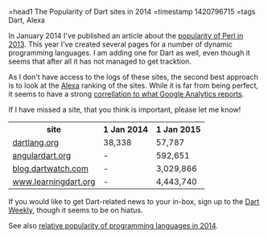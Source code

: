 =head1 The Popularity of Dart sites in 2014
=timestamp 1420796715
=tags Dart, Alexa



In January 2014 I've published an article about the <a href="/the-popularity-of-perl-in-2013.html">popularity of Perl in 2013</a>.
This year I've created several pages for a number of dynamic programming languages. I am adding one for Dart as well, even though it
seems that after all it has not managed to get tracktion.



As I don't have access to the logs of these sites, the second best approach is to look at the <a href="http://www.alexa.com/">Alexa</a> ranking of the sites.
While it is far from being perfect, it seems to have a strong <a href="/meaning-of-alexa-rankings.html">correllation to what Google Analytics reports</a>.

If I have missed a site, that you think is important, please let me know!

<table class="popularity">
<tr><th>site</th><th>1 Jan 2014</th><th>1 Jan 2015</th></tr>
<tr><td><a href="http://dartlang.org/" rel="nofollow">dartlang.org</a></td>                 <td>38,338</td>  <td>57,787</td></tr>
<tr><td><a href="https://angulardart.org/" rel="nofollow">angulardart.org</a></td>          <td>-</td>       <td>592,651</td></tr>
<tr><td><a href="http://blog.dartwatch.com/" rel="nofollow">blog.dartwatch.com</a></td>     <td>-</td>       <td>3,029,866</td></tr>
<tr><td><a href="http://www.learningdart.org/" rel="nofollow">www.learningdart.org</a></td> <td>-</td>       <td>4,443,740</td></tr>
</table>

<!--
<tr><td><a href="" rel="nofollow"></a></td>     <td>-</td>  <td></td></tr>
-->

If you would like to get Dart-related news to your in-box, sign up to the <a href="http://dartweekly.com/">Dart Weekly</a>,
though it seems to be on hiatus.

See also <a href="/the-relative-popularity-of-programming-languages-in-2014.html">relative popularity of programming languages in 2014</a>.

